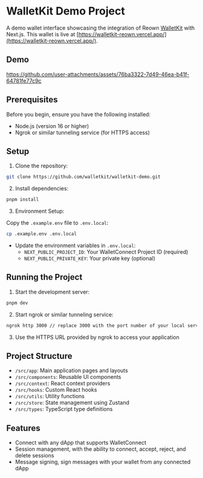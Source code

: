 # WalletKit Demo Project

A demo wallet interface showcasing the integration of Reown [WalletKit](https://docs.reown.com/walletkit/web/usage) with Next.js. This wallet is live at [https://walletkit-reown.vercel.app/](https://walletkit-reown.vercel.app/).

## Demo 

https://github.com/user-attachments/assets/76ba3322-7d49-46ea-b41f-64781fe77c9c


## Prerequisites

Before you begin, ensure you have the following installed:
- Node.js (version 16 or higher)
- Ngrok or similar tunneling service (for HTTPS access)

## Setup

1. Clone the repository:

```bash
git clone https://github.com/walletkit/walletkit-demo.git
```

2. Install dependencies:

```bash
pnpm install
```

3. Environment Setup:

Copy the `.example.env` file to `.env.local`:

```bash
cp .example.env .env.local
```

- Update the environment variables in `.env.local`:
  - `NEXT_PUBLIC_PROJECT_ID`: Your WalletConnect Project ID (required)
  - `NEXT_PUBLIC_PRIVATE_KEY`: Your private key (optional)

## Running the Project

1. Start the development server:

```bash
pnpm dev
```

2. Start ngrok or similar tunneling service:

```bash
ngrok http 3000 // replace 3000 with the port number of your local server
```

3. Use the HTTPS URL provided by ngrok to access your application

## Project Structure

- `/src/app`: Main application pages and layouts
- `/src/components`: Reusable UI components
- `/src/context`: React context providers
- `/src/hooks`: Custom React hooks
- `/src/utils`: Utility functions
- `/src/store`: State management using Zustand
- `/src/types`: TypeScript type definitions

## Features

- Connect with any dApp that supports WalletConnect
- Session management, with the ability to connect, accept, reject, and delete sessions
- Message signing, sign messages with your wallet from any connected dApp



